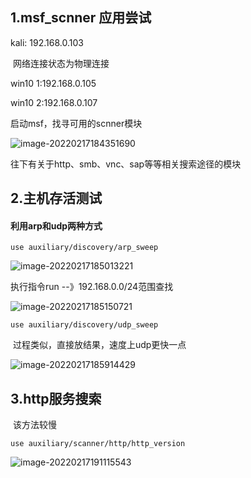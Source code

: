 ## 1.msf_scnner 应用尝试

kali: 192.168.0.103 

​	网络连接状态为物理连接 

win10 1:192.168.0.105

win10 2:192.168.0.107

启动msf，找寻可用的scnner模块

![image-20220217184351690](C:\Users\tel15\AppData\Roaming\Typora\typora-user-images\image-20220217184351690.png)

往下有关于http、smb、vnc、sap等等相关搜索途径的模块

## 2.主机存活测试

#### 利用arp和udp两种方式

```
use auxiliary/discovery/arp_sweep
```

![image-20220217185013221](C:\Users\tel15\AppData\Roaming\Typora\typora-user-images\image-20220217185013221.png)

执行指令run   --》192.168.0.0/24范围查找

![image-20220217185150721](C:\Users\tel15\AppData\Roaming\Typora\typora-user-images\image-20220217185150721.png)

```
use auxiliary/discovery/udp_sweep
```

​	过程类似，直接放结果，速度上udp更快一点

![image-20220217185914429](C:\Users\tel15\AppData\Roaming\Typora\typora-user-images\image-20220217185914429.png)

## 3.http服务搜索

​	该方法较慢

```
use auxiliary/scanner/http/http_version
```

![image-20220217191115543](C:\Users\tel15\AppData\Roaming\Typora\typora-user-images\image-20220217191115543.png)